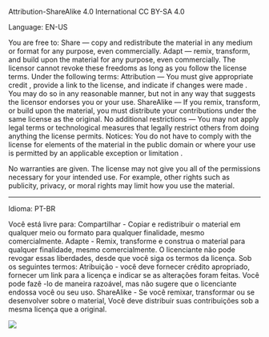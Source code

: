Attribution-ShareAlike 4.0 International
   CC BY-SA 4.0

Language: EN-US

You are free to:
Share — copy and redistribute the material in any medium or format for any purpose, even commercially.
Adapt — remix, transform, and build upon the material for any purpose, even commercially.
The licensor cannot revoke these freedoms as long as you follow the license terms.
Under the following terms:
Attribution — You must give appropriate credit , provide a link to the license, and indicate if changes were made . You may do so in any reasonable manner, but not in any way that suggests the licensor endorses you or your use.
ShareAlike — If you remix, transform, or build upon the material, you must distribute your contributions under the same license as the original.
No additional restrictions — You may not apply legal terms or technological measures that legally restrict others from doing anything the license permits.
Notices:
You do not have to comply with the license for elements of the material in the public domain or where your use is permitted by an applicable exception or limitation .

No warranties are given. The license may not give you all of the permissions necessary for your intended use. For example, other rights such as publicity, privacy, or moral rights may limit how you use the material.

__________

Idioma: PT-BR

Você está livre para:
Compartilhar - Copiar e redistribuir o material em qualquer meio ou formato para qualquer finalidade, mesmo comercialmente.
Adapte - Remix, transforme e construa o material para qualquer finalidade, mesmo comercialmente.
O licenciante não pode revogar essas liberdades, desde que você siga os termos da licença.
Sob os seguintes termos:
Atribuição - você deve fornecer crédito apropriado, fornecer um link para a licença e indicar se as alterações foram feitas. Você pode fazê -lo de maneira razoável, mas não sugere que o licenciante endossa você ou seu uso.
ShareAlike - Se você remixar, transformar ou se desenvolver sobre o material,
Você deve distribuir suas contribuições sob a mesma licença que a original.


<img src="https://img.shields.io/badge/Licensed-CC%20BY%204.0%20(Creative%20Commons%20Attribution%204.0%20Internacional)-blue">
